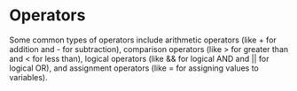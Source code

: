 # Operators
Some common types of operators include arithmetic operators (like + for addition and - for subtraction), comparison operators (like > for greater than and &lt; for less than), logical operators (like &amp;&amp; for logical AND and || for logical OR), and assignment operators (like = for assigning values to variables).
